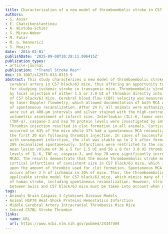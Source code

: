 ```yaml
---
title: Characterization of a new model of thromboembolic stroke in C57 black/6J mice
authors:
- S. Ansar
- E. Chatzikonstantinou
- A. Wistuba-Schier
- S. Mirau-Weber
- M. Fatar
- M. G. Hennerici
- S. Meairs
date: '2014-01-01'
publishDate: '2025-09-08T10:28:11.096415Z'
publication_types:
- article-journal
publication: '*Transl Stroke Res*'
doi: 10.1007/s12975-013-0315-9
abstract: This study characterizes a new model of thromboembolic stroke of the middle
  cerebral artery in C57 black/6J mice, thus offering an opportunity to use the model
  for studying ischemic stroke in transgenic mice. Thromboembolic stroke was induced
  by local injection of either 1.5 or 3.0 UI of thrombin directly into the right MCA
  of C57 black/6J mice. Cerebral blood flow (CBF) velocity was measured continuously
  by laser Doppler flowmetry, which allowed documentation of both MCA occlusion and
  of spontaneous recanalization. After 24 h, all animals were euthanized. Cryosections
  were cut at 400-μm intervals and silver stained with the high-contrast method for
  volumetric assessment of infarct size. Interleukin (IL)-6, tumor necrosis factor-alpha
  (TNF-α), caspase-3 and hsp 70 protein levels were investigated by immunofluorescence.
  Thrombin injection resulted in clot formation in all animals. Cortical infarction
  occurred in 63% of the mice while 37% had a spontaneous MCA recanalization during
  the first 20 min following thrombin injection. In cases of successful MCA occlusion
  with consequent infarction, the clot was stable up to 2 h after formation. Subsequently,
  20% recanalized spontaneously. Infarctions were restricted to the cortex with a
  mean lesion volume of 36 ± 5 for 1.5 UI and 56 ± 8 for 3.0 UI thrombin. Protein
  levels of IL-6, TNF-α, caspase-3, and hsp 70 were significantly increased after
  MCAO. The results demonstrate that the mouse thromboembolic stroke model produces
  cortical infarctions of consistent size in C57 black/6J mice, which is dependent
  upon the amount of thrombin used for clot formation. Spontaneous MCA recanalization
  occurs after 2 h of ischemia in 20% of mice. Thus, the thromboembolic model is an
  applicable stroke model for C57 black/6J mice, which mimics many of the features
  of human stroke, including spontaneous recanalization. However, strain differences
  between Swiss and C57 black/6J mice must be taken into account when using the model.
tags:
- Animals Brain Caspase 3 Cytokines Disease Models
- Animal HSP70 Heat-Shock Proteins Hemostatics Infarction
- Middle Cerebral Artery Intracranial Thrombosis Mice Mice
- Inbred C57BL Stroke Thrombin
links:
- name: URL
  url: https://www.ncbi.nlm.nih.gov/pubmed/24347404
---
```

